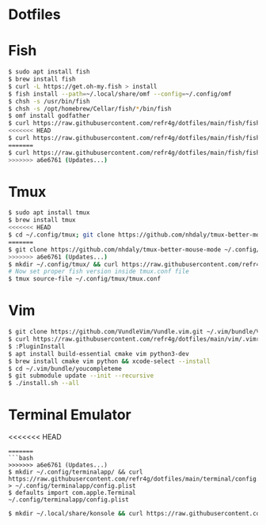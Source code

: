 # Dotfiles

# Fish

```bash
$ sudo apt install fish
$ brew install fish
$ curl -L https://get.oh-my.fish > install
$ fish install --path=~/.local/share/omf --config=~/.config/omf
$ chsh -s /usr/bin/fish
$ chsh -s /opt/homebrew/Cellar/fish/*/bin/fish
$ omf install godfather
$ curl https://raw.githubusercontent.com/refr4g/dotfiles/main/fish/fish_prompt.fish > ~/.config/fish/functions/fish_prompt.fish
<<<<<<< HEAD
$ curl https://raw.githubusercontent.com/refr4g/dotfiles/main/fish/fish_variables.fish > ~/.config/fish/
=======
$ curl https://raw.githubusercontent.com/refr4g/dotfiles/main/fish/fish_variables.fish > ~/.config/fish/fish_variables.fish
>>>>>>> a6e6761 (Updates...)
```

# Tmux

```bash
$ sudo apt install tmux
$ brew install tmux
<<<<<<< HEAD
$ cd ~/.config/tmux; git clone https://github.com/nhdaly/tmux-better-mouse-mode
=======
$ git clone https://github.com/nhdaly/tmux-better-mouse-mode ~/.config/tmux/
>>>>>>> a6e6761 (Updates...)
$ mkdir ~/.config/tmux/ && curl https://raw.githubusercontent.com/refr4g/dotfiles/main/tmux/tmux.conf > ~/.config/tmux/tmux.conf
# Now set proper fish version inside tmux.conf file
$ tmux source-file ~/.config/tmux/tmux.conf
```

# Vim

```bash
$ git clone https://github.com/VundleVim/Vundle.vim.git ~/.vim/bundle/Vundle.vim
$ curl https://raw.githubusercontent.com/refr4g/dotfiles/main/vim/.vimrc > ~/.vimrc
$ :PluginInstall
$ apt install build-essential cmake vim python3-dev
$ brew install cmake vim python && xcode-select --install
$ cd ~/.vim/bundle/youcompleteme
$ git submodule update --init --recursive
$ ./install.sh --all
```

# Terminal Emulator

<<<<<<< HEAD
```shell
=======
```bash
>>>>>>> a6e6761 (Updates...)
$ mkdir ~/.config/terminalapp/ && curl https://raw.githubusercontent.com/refr4g/dotfiles/main/terminal/config.plist > ~/.config/terminalapp/config.plist
$ defaults import com.apple.Terminal ~/.config/terminalapp/config.plist
```

```bash
$ mkdir ~/.local/share/konsole && curl https://raw.githubusercontent.com/refr4g/dotfiles/main/terminal/config.config > ~/.local/share/konsole/
```
